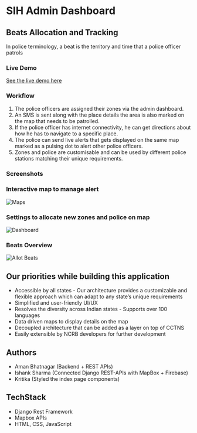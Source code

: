 # SIH Admin Dashboard 
## Beats Allocation and Tracking
In police terminology, a beat is the territory and time that a police officer patrols
### Live Demo
[See the live demo here](https://ishank-dev.github.io/Beats-Allocation-SIH/fly.html)
### Workflow
1. The police officers are assigned their zones via the admin dashboard.
2. An SMS is sent along with the place details the area is also marked on the map that needs to be patrolled. 
3. If the police officer has internet connectivity, he can get directions about how he has to navigate to a specific place.
4. The police can send live alerts that gets displayed on the same map marked as a pulsing dot to alert other police officers.
5. Zones and police are customisable and can be used by different police stations matching their unique requirements.


### Screenshots
### Interactive map to manage alert
![Maps](/screenshots/1.png?raw=true "Optional Title")
### Settings to allocate new zones and police on map
![Dashboard](/screenshots/2.png?raw=true "Optional Title")
### Beats Overview
![Allot Beats](/screenshots/3.png?raw=true "Optional Title")

## Our priorities while building this application
- Accessible by all states - Our architecture provides a customizable and flexible approach which can adapt to any state’s unique requirements
- Simplified and user-friendly UI/UX
- Resolves the diversity across Indian states - Supports over 100 languages 
- Data driven maps to display details on the map
- Decoupled architecture that can be added as a layer on top of CCTNS
- Easily extensible by NCRB developers for further development
## Authors
- Aman Bhatnagar (Backend + REST APIs)
- Ishank Sharma (Connected Django REST-APIs with MapBox + Firebase) 
- Kritika (Styled the index page components)

## TechStack
- Django Rest Framework
- Mapbox APIs
- HTML, CSS, JavaScript
